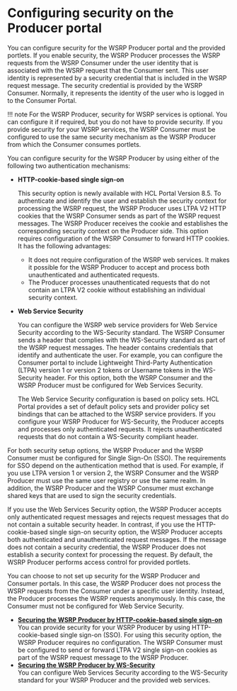 # Configuring security on the Producer portal

You can configure security for the WSRP Producer portal and the provided portlets. If you enable security, the WSRP Producer processes the WSRP requests from the WSRP Consumer under the user identity that is associated with the WSRP request that the Consumer sent. This user identity is represented by a security credential that is included in the WSRP request message. The security credential is provided by the WSRP Consumer. Normally, it represents the identity of the user who is logged in to the Consumer Portal.

!!! note
    For the WSRP Producer, security for WSRP services is optional. You can configure it if required, but you do not have to provide security. If you provide security for your WSRP services, the WSRP Consumer must be configured to use the same security mechanism as the WSRP Producer from which the Consumer consumes portlets.

You can configure security for the WSRP Producer by using either of the following two authentication mechanisms:

-   **HTTP-cookie-based single sign-on**

    This security option is newly available with HCL Portal Version 8.5. To authenticate and identify the user and establish the security context for processing the WSRP request, the WSRP Producer uses LTPA V2 HTTP cookies that the WSRP Consumer sends as part of the WSRP request messages. The WSRP Producer receives the cookie and establishes the corresponding security context on the Producer side. This option requires configuration of the WSRP Consumer to forward HTTP cookies. It has the following advantages:

    -   It does not require configuration of the WSRP web services. It makes it possible for the WSRP Producer to accept and process both unauthenticated and authenticated requests.
    -   The Producer processes unauthenticated requests that do not contain an LTPA V2 cookie without establishing an individual security context.
-   **Web Service Security**

    You can configure the WSRP web service providers for Web Service Security according to the WS-Security standard. The WSRP Consumer sends a header that complies with the WS-Security standard as part of the WSRP request messages. The header contains credentials that identify and authenticate the user. For example, you can configure the Consumer portal to include Lightweight Third-Party Authentication \(LTPA\) version 1 or version 2 tokens or Username tokens in the WS-Security header. For this option, both the WSRP Consumer and the WSRP Producer must be configured for Web Services Security.

    The Web Service Security configuration is based on policy sets. HCL Portal provides a set of default policy sets and provider policy set bindings that can be attached to the WSRP service providers. If you configure your WSRP Producer for WS-Security, the Producer accepts and processes only authenticated requests. It rejects unauthenticated requests that do not contain a WS-Security compliant header.


For both security setup options, the WSRP Producer and the WSRP Consumer must be configured for Single Sign-On \(SSO\). The requirements for SSO depend on the authentication method that is used. For example, if you use LTPA version 1 or version 2, the WSRP Consumer and the WSRP Producer must use the same user registry or use the same realm. In addition, the WSRP Producer and the WSRP Consumer must exchange shared keys that are used to sign the security credentials.

If you use the Web Services Security option, the WSRP Producer accepts only authenticated request messages and rejects request messages that do not contain a suitable security header. In contrast, if you use the HTTP-cookie-based single sign-on security option, the WSRP Producer accepts both authenticated and unauthenticated request messages. If the message does not contain a security credential, the WSRP Producer does not establish a security context for processing the request. By default, the WSRP Producer performs access control for provided portlets.

You can choose to not set up security for the WSRP Producer and Consumer portals. In this case, the WSRP Producer does not process the WSRP requests from the Consumer under a specific user identity. Instead, the Producer processes the WSRP requests anonymously. In this case, the Consumer must not be configured for Web Service Security.

-   **[Securing the WSRP Producer by HTTP-cookie-based single sign-on](wsrpt_prod_sec_ws_http_cb_sso.md)**  
You can provide security for your WSRP Producer by using HTTP-cookie-based single sign-on \(SSO\). For using this security option, the WSRP Producer requires no configuration. The WSRP Consumer must be configured to send or forward LTPA V2 single sign-on cookies as part of the WSRP request message to the WSRP Producer.
-   **[Securing the WSRP Producer by WS-Security](wsrpt_prod_sec_ws_wss.md)**  
You can configure Web Services Security according to the WS-Security standard for your WSRP Producer and the provided web services.


